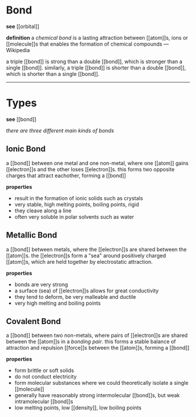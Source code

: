 # Bond

**see** [[orbital]]

**definition** a _chemical bond_ is a lasting attraction between [[atom]]s, ions or [[molecule]]s that enables the formation of chemical compounds &mdash; Wikipedia

a triple [[bond]] is strong than a double [[bond]], which is stronger than a single [[bond]]. similarly, a triple [[bond]] is shorter than a double [[bond]], which is shorter than a single [[bond]].

---

# Types

**see** [[bond]]

_there are three different main kinds of bonds_

## Ionic Bond

a [[bond]] between one metal and one non-metal, where one [[atom]] gains [[electron]]s and the other loses [[electron]]s. this forms two opposite charges that attract eachother, forming a [[bond]]

**properties**

- result in the formation of ionic solids such as crystals
- very stable, high melting points, boiling points, rigid
- they cleave along a line
- often very soluble in polar solvents such as water

## Metallic Bond

a [[bond]] between metals, where the [[electron]]s are shared between the [[atom]]s. the [[electron]]s form a "sea" around positively charged [[atom]]s, which are held together by electrostatic attraction.

**properties**

- bonds are very strong
- a surface (sea) of [[electron]]s allows for great conductivity
- they tend to deform, be very malleable and ductile
- very high melting and boiling points

## Covalent Bond

a [[bond]] between two non-metals, where pairs of [[electron]]s are shared between the [[atom]]s in a _bonding pair_. this forms a stable balance of attraction and repulsion [[force]]s between the [[atom]]s, forming a [[bond]]

**properties**

- form brittle or soft solids
- do not conduct electricity
- form molecular substances where we could theoretically isolate a single [[molecule]]
- generally have reasonably strong intermolecular [[bond]]s, but weak intramolecular [[bond]]s
- low melting points, low [[density]], low boiling points
